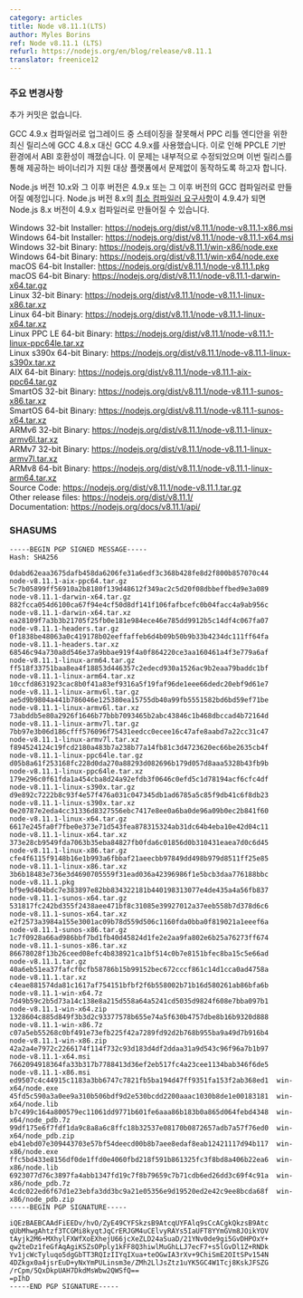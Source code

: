 ```yaml
---
category: articles
title: Node v8.11.1(LTS)
author: Myles Borins
ref: Node v8.11.1 (LTS)
refurl: https://nodejs.org/en/blog/release/v8.11.1
translator: freenice12
---
```


<!--
### Notable Changes

No additional commits.

Due to incorrect staging of the upgrade to the GCC 4.9.X compiler, the latest releases for PPC little
endian were built using GCC 4.9.X instead of GCC 4.8.X. This caused an ABI breakage on PPCLE based
environments. This has been fixed in our infrastructure and we are doing this release to ensure that
the hosted binaries are adhering to our platform support contract.

Note that Node.js versions 10.X and later will be built with version 4.9.X or later of the GCC compiler,
and it is possible that Node.js version 8.X may be built on the 4.9.X compiler at a later
time as the stated [minimum compiler requirement](https://github.com/nodejs/node/blob/v8.x/BUILDING.md)
for Node.js version 8.X is 4.9.4.
-->

### 주요 변경사항

추가 커밋은 없습니다.

GCC 4.9.x 컴파일러로 업그레이드 중 스테이징을 잘못해서 PPC 리틀 엔디안을 위한 최신 릴리스에 GCC 4.8.x 대신 GCC 4.9.x를 사용했습니다. 이로 인해 PPCLE 기반 환경에서 ABI 호환성이 깨졌습니다. 이 문제는 내부적으로 수정되었으며 이번 릴리스를 통해 제공하는 바이너리가 지원 대상 플랫폼에서 문제없이 동작하도록 하고자 합니다.

Node.js 버전 10.x와 그 이후 버전은 4.9.x 또는 그 이후 버전의 GCC 컴파일러로 만들어질 예정입니다. Node.js 버전 8.x의 [최소 컴파일러 요구사항](https://github.com/nodejs/node/blob/v8.x/BUILDING.md)이 4.9.4가 되면 Node.js 8.x 버전이 4.9.x 컴파일러로 만들어질 수 있습니다.

Windows 32-bit Installer: https://nodejs.org/dist/v8.11.1/node-v8.11.1-x86.msi<br>
Windows 64-bit Installer: https://nodejs.org/dist/v8.11.1/node-v8.11.1-x64.msi<br>
Windows 32-bit Binary: https://nodejs.org/dist/v8.11.1/win-x86/node.exe<br>
Windows 64-bit Binary: https://nodejs.org/dist/v8.11.1/win-x64/node.exe<br>
macOS 64-bit Installer: https://nodejs.org/dist/v8.11.1/node-v8.11.1.pkg<br>
macOS 64-bit Binary: https://nodejs.org/dist/v8.11.1/node-v8.11.1-darwin-x64.tar.gz<br>
Linux 32-bit Binary: https://nodejs.org/dist/v8.11.1/node-v8.11.1-linux-x86.tar.xz<br>
Linux 64-bit Binary: https://nodejs.org/dist/v8.11.1/node-v8.11.1-linux-x64.tar.xz<br>
Linux PPC LE 64-bit Binary: https://nodejs.org/dist/v8.11.1/node-v8.11.1-linux-ppc64le.tar.xz<br>
Linux s390x 64-bit Binary: https://nodejs.org/dist/v8.11.1/node-v8.11.1-linux-s390x.tar.xz<br>
AIX 64-bit Binary: https://nodejs.org/dist/v8.11.1/node-v8.11.1-aix-ppc64.tar.gz<br>
SmartOS 32-bit Binary: https://nodejs.org/dist/v8.11.1/node-v8.11.1-sunos-x86.tar.xz<br>
SmartOS 64-bit Binary: https://nodejs.org/dist/v8.11.1/node-v8.11.1-sunos-x64.tar.xz<br>
ARMv6 32-bit Binary: https://nodejs.org/dist/v8.11.1/node-v8.11.1-linux-armv6l.tar.xz<br>
ARMv7 32-bit Binary: https://nodejs.org/dist/v8.11.1/node-v8.11.1-linux-armv7l.tar.xz<br>
ARMv8 64-bit Binary: https://nodejs.org/dist/v8.11.1/node-v8.11.1-linux-arm64.tar.xz<br>
Source Code: https://nodejs.org/dist/v8.11.1/node-v8.11.1.tar.gz<br>
Other release files: https://nodejs.org/dist/v8.11.1/<br>
Documentation: https://nodejs.org/docs/v8.11.1/api/

<h3 id="shasums">SHASUMS</h3>

```
-----BEGIN PGP SIGNED MESSAGE-----
Hash: SHA256

0dabd62eaa3675dafb458da6206fe31a6edf3c368b428fe8d2f800b857070c44  node-v8.11.1-aix-ppc64.tar.gz
5c7b05899ff56910a2b8180f139d48612f349ac2c5d20f08dbbeffbed9e3a089  node-v8.11.1-darwin-x64.tar.gz
882fcca054d6100ca67f94e4cf50d8df141f106fafbcefc0b04facc4a9ab956c  node-v8.11.1-darwin-x64.tar.xz
ea28109f7a3b3b21705f25fb0e181e984ece46e785dd9912b5c14df4c067fa07  node-v8.11.1-headers.tar.gz
0f1838be48063a0c419178b02eeffaffeb6d4b09b50b9b33b4234dc111ff64fa  node-v8.11.1-headers.tar.xz
68546c94a730a8d546e37a9bbae919f4a0f864220ce3aa160461a4f3e779a6af  node-v8.11.1-linux-arm64.tar.gz
ff518f33751baa8ea4f18853d446357c2edecd930a1526ac9b2eaa79baddc1bf  node-v8.11.1-linux-arm64.tar.xz
10ccfd8631923cac8b0f41a83ef9316a5f19faf96de1eee66dedc20ebf9d61e7  node-v8.11.1-linux-armv6l.tar.gz
ae5d9b9804a441b786046e125380ea15755db40a99fb5551582bd6bd59ef71be  node-v8.11.1-linux-armv6l.tar.xz
73abddb5e80a2926f1646b77bbb7093465b2abc43846c1b468dbccad4b72164d  node-v8.11.1-linux-armv7l.tar.gz
7bb97e3b06d186cfff576096f75431eedcc0ecee16c47afe8aabd7a22cc31c47  node-v8.11.1-linux-armv7l.tar.xz
f894524124c19fcd2180a483b7a238b77a14fb81c3d4723620ec66be2635cb4f  node-v8.11.1-linux-ppc64le.tar.gz
d05b8a61f253168fc228d0da270a88293d082696b179d057d8aaa5328b43fb9b  node-v8.11.1-linux-ppc64le.tar.xz
179e296c0f61fda1a454cba8d24a92efdb3f0646c0efd5c1d78194acf6cfc4df  node-v8.11.1-linux-s390x.tar.gz
d9e892c7222b8c93f4e57f476a031c047345db1ad6785a5c85f9db41c6f8db23  node-v8.11.1-linux-s390x.tar.xz
0e20787e2eda4cc31336d8327556ebc7417e8ee0a6ba0de96a09b0ec2b841f60  node-v8.11.1-linux-x64.tar.gz
6617e245fa0f7fbe0e373e71d543fea878315324ab31dc64b4eba10e42d04c11  node-v8.11.1-linux-x64.tar.xz
373e28cb9549fda7063b35eba84827fb0fda6c01856d0b310431eaea7d0c6d45  node-v8.11.1-linux-x86.tar.gz
cfe4f6115f9148b16e1b993a6fbbaf21aeecbb97849dd498b979d8511ff25e85  node-v8.11.1-linux-x86.tar.xz
3b6b18483e736e3d4690705559f31ead036a42396986f1e5bcb3daa776188bbc  node-v8.11.1.pkg
bf9e9d404bdc7e383897e82bb834322181b440198313077e4de435a4a56fb837  node-v8.11.1-sunos-x64.tar.gz
531817fc242bd355f2438aee471bf8c31085e39927012a37eeb558b7d378d6c6  node-v8.11.1-sunos-x64.tar.xz
e2f2573a3984a155e3001ac09b78d559d506c1160fda0bba0f819021a1eeef6a  node-v8.11.1-sunos-x86.tar.gz
1c7f0928a66ad986bbf7bd1fb40d45824d1fe2e2aa9fa802e6b25a76273ff674  node-v8.11.1-sunos-x86.tar.xz
86678028f13b26ceed08efc4b838921ca1bf514c0b7e8151bfec8ba15c5e66ad  node-v8.11.1.tar.gz
40a6eb51ea37fafcf0cfb58786b15b99152bec672cccf861c14d1cca0ad4758a  node-v8.11.1.tar.xz
c4eae881574da81c1617af754151bfbf2f6b558002b71b16d580261ab86bfa6b  node-v8.11.1-win-x64.7z
7d49b59c2b5d73a14c138e8a215d558a64a5241cd5035d9824f608e7bba097b1  node-v8.11.1-win-x64.zip
1328604c885d849f3b3d2c93377578b655e74a5f630b4757dbe8b16b9320d888  node-v8.11.1-win-x86.7z
c07a5eb55268c0bf491e73efb225f42a7289fd92d2b768b955ba9a49d7b916b4  node-v8.11.1-win-x86.zip
42a2a4e7972c2266174f114f732c93d183d4df2ddaa31a9d543c96f96a7b1b97  node-v8.11.1-x64.msi
7662094918364fa33b317b7788413d36ef2eb517fc4a23cee1134bab346f6de5  node-v8.11.1-x86.msi
ed9507c4c44915c1183a3bb6747c7821fb5ba194d47ff9351fa153f2ab368ed1  win-x64/node.exe
45fd5c590a3a0ee9a310b506bdf9d2e530bcdd2200aaac1030b8de1e00183181  win-x64/node.lib
b7c499c164a800579ec11061dd9771b601fe6aaa86b183b0a865d064febd4348  win-x64/node_pdb.7z
99df175e6f7fdf1da9c8a8a6c8ffc18b32537e08170b0872657adb7a57f76ed0  win-x64/node_pdb.zip
eb41ebd07e309443703e57bf54deecd00b8b7aee8edaf8eab12421117d94b117  win-x86/node.exe
ffc5bd433e8156df0de1ffd0e4060fbd218f591b861325fc3f8bd8a406b22ea6  win-x86/node.lib
6923077d76c3897fa4abb1347fd19c7f8b79659c7b71cdb6ed26dd3c69f4c91a  win-x86/node_pdb.7z
4cdc022ed6f67d1e23ebfa3dd3bc9a21e05356e9d19520ed2e42c9ee8bcda68f  win-x86/node_pdb.zip
-----BEGIN PGP SIGNATURE-----

iQEzBAEBCAAdFiEEDv/hvO/ZyE49CYFSkzsB9AtcqUYFAlq9sCcACgkQkzsB9Atc
qUbMhwgAhtzf3TCGMi8kyqtJqCrERJGM4uCElvyRAYs5IaUFT8YYmGVm8JOikYOV
tAyjk2M6+MXhylFXWfXoEXhejU66jcXeZLD24aSuaD/21YNv0de9gi5GvDHPOxY+
qw2teDz1feGfAqAgiKSZsOPply1kFF8Q3hiwlMuGhLLJ7ecF7+s5lGvDl1Z+RNDk
Yv1jcWcTyluqo5dgGbTT3RQIzIIYqIXua+teOGwIA3rXv+9ChiSmE2OItSPv154N
4DZkgx0a4jsrEuD+yNxYmPULinsm3e/ZMh2LlJsZtz1uYK5GC4W1Tcj8KskJFSZG
/rCpm/5QxDkpUAH7DkdMsWbw2QWSfQ==
=pIhD
-----END PGP SIGNATURE-----

```